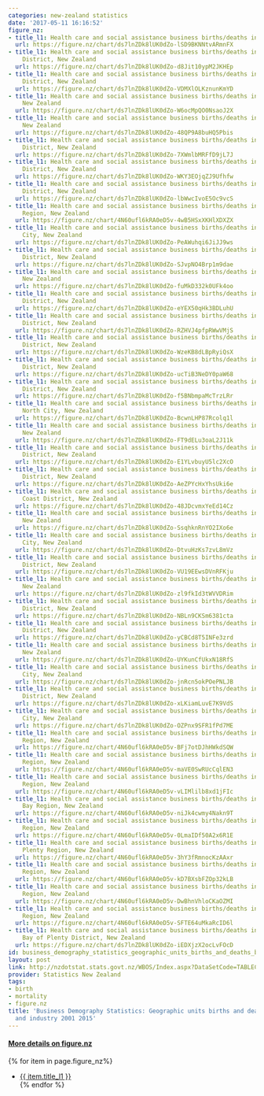 ```yaml
---
categories: new-zealand statistics
date: '2017-05-11 16:16:52'
figure_nz:
- title_l1: Health care and social assistance business births/deaths in New Zealand
  url: https://figure.nz/chart/ds7lnZDk8lUK0dZo-lSD9BKNNtvARmnFX
- title_l1: Health care and social assistance business births/deaths in the Whanganui
    District, New Zealand
  url: https://figure.nz/chart/ds7lnZDk8lUK0dZo-d8Jit10ypM2JKHEp
- title_l1: Health care and social assistance business births/deaths in the New Plymouth
    District, New Zealand
  url: https://figure.nz/chart/ds7lnZDk8lUK0dZo-VDMXlOLKznunKmYD
- title_l1: Health care and social assistance business births/deaths in Nelson City,
    New Zealand
  url: https://figure.nz/chart/ds7lnZDk8lUK0dZo-W6ocMpQO0NsaoJ2X
- title_l1: Health care and social assistance business births/deaths in Napier City,
    New Zealand
  url: https://figure.nz/chart/ds7lnZDk8lUK0dZo-48QP9A8buHQ5Pbis
- title_l1: Health care and social assistance business births/deaths in the Whangarei
    District, New Zealand
  url: https://figure.nz/chart/ds7lnZDk8lUK0dZo-7XWmlbMRFfD9jL7J
- title_l1: Health care and social assistance business births/deaths in the Whakatane
    District, New Zealand
  url: https://figure.nz/chart/ds7lnZDk8lUK0dZo-WKY3EOjqZJ9Ufhfw
- title_l1: Health care and social assistance business births/deaths in the Waipa
    District, New Zealand
  url: https://figure.nz/chart/ds7lnZDk8lUK0dZo-lbWwcIvoE5Oc9vcS
- title_l1: Health care and social assistance business births/deaths in the Otago
    Region, New Zealand
  url: https://figure.nz/chart/4N60ufl6kRA0eD5v-4wB5HSxXKHlXDXZX
- title_l1: Health care and social assistance business births/deaths in Wellington
    City, New Zealand
  url: https://figure.nz/chart/ds7lnZDk8lUK0dZo-PeAWuhqi6JiJJ9ws
- title_l1: Health care and social assistance business births/deaths in the Timaru
    District, New Zealand
  url: https://figure.nz/chart/ds7lnZDk8lUK0dZo-SJvpNO4Brp1m9dae
- title_l1: Health care and social assistance business births/deaths in Tauranga City,
    New Zealand
  url: https://figure.nz/chart/ds7lnZDk8lUK0dZo-fuMkD332k0UFk4oo
- title_l1: Health care and social assistance business births/deaths in the Taupo
    District, New Zealand
  url: https://figure.nz/chart/ds7lnZDk8lUK0dZo-eYEX50qHk3BDLuhU
- title_l1: Health care and social assistance business births/deaths in the Waikato
    District, New Zealand
  url: https://figure.nz/chart/ds7lnZDk8lUK0dZo-RZHVJ4pfpRWwVMjS
- title_l1: Health care and social assistance business births/deaths in the Tasman
    District, New Zealand
  url: https://figure.nz/chart/ds7lnZDk8lUK0dZo-WzeKB8dLBpRyiQsX
- title_l1: Health care and social assistance business births/deaths in the Waimakariri
    District, New Zealand
  url: https://figure.nz/chart/ds7lnZDk8lUK0dZo-ucTiB3NeDY0paW68
- title_l1: Health care and social assistance business births/deaths in the Queenstown-Lakes
    District, New Zealand
  url: https://figure.nz/chart/ds7lnZDk8lUK0dZo-f5BNbmpaMcTrzLRr
- title_l1: Health care and social assistance business births/deaths in Palmerston
    North City, New Zealand
  url: https://figure.nz/chart/ds7lnZDk8lUK0dZo-BcwnLHP87Rcolq1l
- title_l1: Health care and social assistance business births/deaths in Porirua City,
    New Zealand
  url: https://figure.nz/chart/ds7lnZDk8lUK0dZo-FT9dELu3oaL2J11k
- title_l1: Health care and social assistance business births/deaths in the Selwyn
    District, New Zealand
  url: https://figure.nz/chart/ds7lnZDk8lUK0dZo-E1YLvbuyU5lc2XcO
- title_l1: Health care and social assistance business births/deaths in the Rotorua
    District, New Zealand
  url: https://figure.nz/chart/ds7lnZDk8lUK0dZo-AeZPYcHxYhsUki6e
- title_l1: Health care and social assistance business births/deaths in the Kapiti
    Coast District, New Zealand
  url: https://figure.nz/chart/ds7lnZDk8lUK0dZo-48JDcvmxYeEd14Cz
- title_l1: Health care and social assistance business births/deaths in Auckland,
    New Zealand
  url: https://figure.nz/chart/ds7lnZDk8lUK0dZo-SsqhknRnYO2IXo6e
- title_l1: Health care and social assistance business births/deaths in Christchurch
    City, New Zealand
  url: https://figure.nz/chart/ds7lnZDk8lUK0dZo-DtvuHzKs7zvL8mVz
- title_l1: Health care and social assistance business births/deaths in the Hastings
    District, New Zealand
  url: https://figure.nz/chart/ds7lnZDk8lUK0dZo-VU19EEwsDVnRFKju
- title_l1: Health care and social assistance business births/deaths in Hamilton City,
    New Zealand
  url: https://figure.nz/chart/ds7lnZDk8lUK0dZo-zl9fkId3tWVVDRim
- title_l1: Health care and social assistance business births/deaths in the Far North
    District, New Zealand
  url: https://figure.nz/chart/ds7lnZDk8lUK0dZo-NBLn9CKSm6381cta
- title_l1: Health care and social assistance business births/deaths in the Gisborne
    District, New Zealand
  url: https://figure.nz/chart/ds7lnZDk8lUK0dZo-yCBCd8T5INFe3zrd
- title_l1: Health care and social assistance business births/deaths in Dunedin City,
    New Zealand
  url: https://figure.nz/chart/ds7lnZDk8lUK0dZo-UYKunCfUkxN18RfS
- title_l1: Health care and social assistance business births/deaths in Invercargill
    City, New Zealand
  url: https://figure.nz/chart/ds7lnZDk8lUK0dZo-jnRcn5okPOePNLJB
- title_l1: Health care and social assistance business births/deaths in the Marlborough
    District, New Zealand
  url: https://figure.nz/chart/ds7lnZDk8lUK0dZo-xLKiamLuvE7K9VdS
- title_l1: Health care and social assistance business births/deaths in Lower Hutt
    City, New Zealand
  url: https://figure.nz/chart/ds7lnZDk8lUK0dZo-OZPnx9SFR1fPd7ME
- title_l1: Health care and social assistance business births/deaths in the Northland
    Region, New Zealand
  url: https://figure.nz/chart/4N60ufl6kRA0eD5v-BFj7otDJhHWkdSQW
- title_l1: Health care and social assistance business births/deaths in the Canterbury
    Region, New Zealand
  url: https://figure.nz/chart/4N60ufl6kRA0eD5v-maVE0SwRUcCqlEN3
- title_l1: Health care and social assistance business births/deaths in the Manawatu-Wanganui
    Region, New Zealand
  url: https://figure.nz/chart/4N60ufl6kRA0eD5v-vLIMlilb8xd1jFIc
- title_l1: Health care and social assistance business births/deaths in the Hawke's
    Bay Region, New Zealand
  url: https://figure.nz/chart/4N60ufl6kRA0eD5v-niJk4cwmy4Nakn9T
- title_l1: Health care and social assistance business births/deaths in the Wellington
    Region, New Zealand
  url: https://figure.nz/chart/4N60ufl6kRA0eD5v-0LmaIDf50A2x6R1E
- title_l1: Health care and social assistance business births/deaths in the Bay of
    Plenty Region, New Zealand
  url: https://figure.nz/chart/4N60ufl6kRA0eD5v-3hY3fRmnocKzAAxr
- title_l1: Health care and social assistance business births/deaths in the Waikato
    Region, New Zealand
  url: https://figure.nz/chart/4N60ufl6kRA0eD5v-kD7BXsbFZOp32kLB
- title_l1: Health care and social assistance business births/deaths in the Southland
    Region, New Zealand
  url: https://figure.nz/chart/4N60ufl6kRA0eD5v-DwBhnVhloCKaOZMI
- title_l1: Health care and social assistance business births/deaths in the Taranaki
    Region, New Zealand
  url: https://figure.nz/chart/4N60ufl6kRA0eD5v-SFTE64uMkaRcID6l
- title_l1: Health care and social assistance business births/deaths in the Western
    Bay of Plenty District, New Zealand
  url: https://figure.nz/chart/ds7lnZDk8lUK0dZo-iEDXjzX2ocLvFOcD
id: business_demography_statistics_geographic_units_births_and_deaths_by_area_and_industry_2001_2015
layout: post
link: http://nzdotstat.stats.govt.nz/WBOS/Index.aspx?DataSetCode=TABLECODE7603
provider: Statistics New Zealand
tags:
- birth
- mortality
- figure.nz
title: 'Business Demography Statistics: Geographic units births and deaths by area
  and industry 2001 2015'
---
```


<h4><u> More details on figure.nz</u></h4>
{% for item in page.figure_nz%}
<ul class="post-list">
    <li><a href="{{ item.url }}">{{ item.title_l1 }}</a></li>
{% endfor %}
</ul>